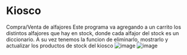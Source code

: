 # Kiosco
Compra/Venta de alfajores
Este programa va agregando a un carrito los distintos alfajores que hay en stock, donde cada alfajor del stock es un diccionario. A su vez tenemos la funcion de eliminarlo, mostrarlo y actualizar los productos de stock del kiosco 
![image](https://user-images.githubusercontent.com/62679123/176915344-f2744e0a-b61c-4f0b-bdec-fe5a9b02b95e.png)
![image](https://user-images.githubusercontent.com/62679123/176915519-b2f1061d-97e5-40a7-a362-953049c85a2f.png)


